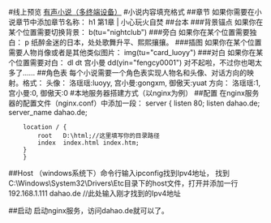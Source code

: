 #线上预览
[有声小说（多终端设备）](http://dahao.de/xiaoshuo/)
#小说内容填充格式
##章节
如果你需要在小说章节中添加章节名称：
    h1 第1章 | 小心玩火自焚
##台本
###背景锚点
如果你在某个位置需要切换背景：
    b(tu="nightclub")
###旁白
如果你在某个位置需要独白：
    p 纸醉金迷的日本，处处歌舞升平、熙熙攘攘。
###插图
如果你在某个位置需要人物肖像或者是其他类似图片：
    img(tu="card_luoyy")
###对白
如果你在某个位置需要对白：
    dl
        dt 宫小曼
        dd(yin="fengcy0001") 对不起啦，不过你也喝太多了……
##角色表
每个小说需要一个角色表实现人物名和头像、对话方向的映射。格式：
头像：
洛瑶瑶:luoyy,
宫小曼:gongxm,
御傲天:yuat
方向：
洛瑶瑶:1,
宫小曼:0,
御傲天:0
#本地服务器搭建方式（以nginx为例）
##配置
在nginx服务器的配置文件（nginx.conf）中添加一段：
	server {
		listen       80;
		listen       dahao.de;
		server_name  dahao.de;

		location / {
		    root   D:\html;//这里填写你的目录路径
		    index  index.html index.htm;
		}
	    }
##Host
（windows系统下）命令行输入ipconfig找到Ipv4地址，
找到C:\Windows\System32\Drivers\Etc目录下的host文件，打开并添加一行
	192.168.1.111 dahao.de //此处输入刚才找到的Ipv4地址

##启动
启动nginx服务，访问dahao.de就可以了。

